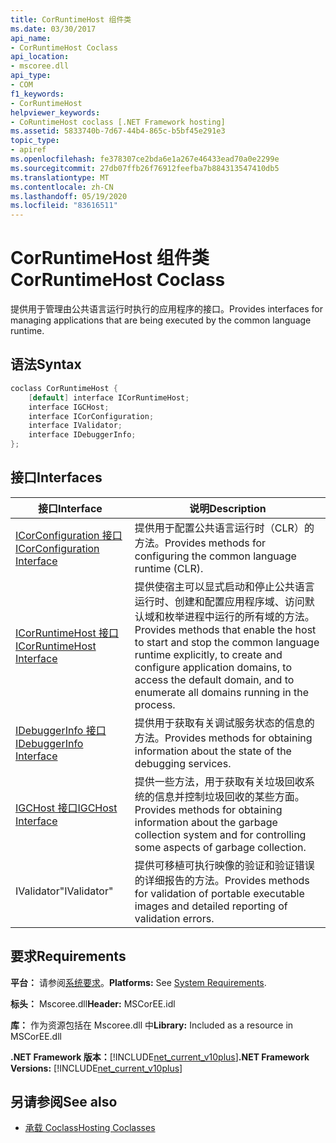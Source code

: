 ```yaml
---
title: CorRuntimeHost 组件类
ms.date: 03/30/2017
api_name:
- CorRuntimeHost Coclass
api_location:
- mscoree.dll
api_type:
- COM
f1_keywords:
- CorRuntimeHost
helpviewer_keywords:
- CoRuntimeHost coclass [.NET Framework hosting]
ms.assetid: 5833740b-7d67-44b4-865c-b5bf45e291e3
topic_type:
- apiref
ms.openlocfilehash: fe378307ce2bda6e1a267e46433ead70a0e2299e
ms.sourcegitcommit: 27db07ffb26f76912feefba7b884313547410db5
ms.translationtype: MT
ms.contentlocale: zh-CN
ms.lasthandoff: 05/19/2020
ms.locfileid: "83616511"
---
```

# <a name="corruntimehost-coclass"></a><span data-ttu-id="47d5c-102">CorRuntimeHost 组件类</span><span class="sxs-lookup"><span data-stu-id="47d5c-102">CorRuntimeHost Coclass</span></span>
<span data-ttu-id="47d5c-103">提供用于管理由公共语言运行时执行的应用程序的接口。</span><span class="sxs-lookup"><span data-stu-id="47d5c-103">Provides interfaces for managing applications that are being executed by the common language runtime.</span></span>  
  
## <a name="syntax"></a><span data-ttu-id="47d5c-104">语法</span><span class="sxs-lookup"><span data-stu-id="47d5c-104">Syntax</span></span>  
  
```cpp  
coclass CorRuntimeHost {  
    [default] interface ICorRuntimeHost;  
    interface IGCHost;  
    interface ICorConfiguration;  
    interface IValidator;  
    interface IDebuggerInfo;  
};  
```  
  
## <a name="interfaces"></a><span data-ttu-id="47d5c-105">接口</span><span class="sxs-lookup"><span data-stu-id="47d5c-105">Interfaces</span></span>  
  
|<span data-ttu-id="47d5c-106">接口</span><span class="sxs-lookup"><span data-stu-id="47d5c-106">Interface</span></span>|<span data-ttu-id="47d5c-107">说明</span><span class="sxs-lookup"><span data-stu-id="47d5c-107">Description</span></span>|  
|---------------|-----------------|  
|[<span data-ttu-id="47d5c-108">ICorConfiguration 接口</span><span class="sxs-lookup"><span data-stu-id="47d5c-108">ICorConfiguration Interface</span></span>](icorconfiguration-interface.md)|<span data-ttu-id="47d5c-109">提供用于配置公共语言运行时（CLR）的方法。</span><span class="sxs-lookup"><span data-stu-id="47d5c-109">Provides methods for configuring the common language runtime (CLR).</span></span>|  
|[<span data-ttu-id="47d5c-110">ICorRuntimeHost 接口</span><span class="sxs-lookup"><span data-stu-id="47d5c-110">ICorRuntimeHost Interface</span></span>](icorruntimehost-interface.md)|<span data-ttu-id="47d5c-111">提供使宿主可以显式启动和停止公共语言运行时、创建和配置应用程序域、访问默认域和枚举进程中运行的所有域的方法。</span><span class="sxs-lookup"><span data-stu-id="47d5c-111">Provides methods that enable the host to start and stop the common language runtime explicitly, to create and configure application domains, to access the default domain, and to enumerate all domains running in the process.</span></span>|  
|[<span data-ttu-id="47d5c-112">IDebuggerInfo 接口</span><span class="sxs-lookup"><span data-stu-id="47d5c-112">IDebuggerInfo Interface</span></span>](idebuggerinfo-interface.md)|<span data-ttu-id="47d5c-113">提供用于获取有关调试服务状态的信息的方法。</span><span class="sxs-lookup"><span data-stu-id="47d5c-113">Provides methods for obtaining information about the state of the debugging services.</span></span>|  
|[<span data-ttu-id="47d5c-114">IGCHost 接口</span><span class="sxs-lookup"><span data-stu-id="47d5c-114">IGCHost Interface</span></span>](igchost-interface.md)|<span data-ttu-id="47d5c-115">提供一些方法，用于获取有关垃圾回收系统的信息并控制垃圾回收的某些方面。</span><span class="sxs-lookup"><span data-stu-id="47d5c-115">Provides methods for obtaining information about the garbage collection system and for controlling some aspects of garbage collection.</span></span>|  
|<span data-ttu-id="47d5c-116">IValidator</span><span class="sxs-lookup"><span data-stu-id="47d5c-116">"IValidator"</span></span>|<span data-ttu-id="47d5c-117">提供可移植可执行映像的验证和验证错误的详细报告的方法。</span><span class="sxs-lookup"><span data-stu-id="47d5c-117">Provides methods for validation of portable executable images and detailed reporting of validation errors.</span></span>|  
  
## <a name="requirements"></a><span data-ttu-id="47d5c-118">要求</span><span class="sxs-lookup"><span data-stu-id="47d5c-118">Requirements</span></span>  
 <span data-ttu-id="47d5c-119">**平台：** 请参阅[系统要求](../../get-started/system-requirements.md)。</span><span class="sxs-lookup"><span data-stu-id="47d5c-119">**Platforms:** See [System Requirements](../../get-started/system-requirements.md).</span></span>  
  
 <span data-ttu-id="47d5c-120">**标头：** Mscoree.dll</span><span class="sxs-lookup"><span data-stu-id="47d5c-120">**Header:** MSCorEE.idl</span></span>  
  
 <span data-ttu-id="47d5c-121">**库：** 作为资源包括在 Mscoree.dll 中</span><span class="sxs-lookup"><span data-stu-id="47d5c-121">**Library:** Included as a resource in MSCorEE.dll</span></span>  
  
 <span data-ttu-id="47d5c-122">**.NET Framework 版本：**[!INCLUDE[net_current_v10plus](../../../../includes/net-current-v10plus-md.md)]</span><span class="sxs-lookup"><span data-stu-id="47d5c-122">**.NET Framework Versions:** [!INCLUDE[net_current_v10plus](../../../../includes/net-current-v10plus-md.md)]</span></span>  
  
## <a name="see-also"></a><span data-ttu-id="47d5c-123">另请参阅</span><span class="sxs-lookup"><span data-stu-id="47d5c-123">See also</span></span>

- [<span data-ttu-id="47d5c-124">承载 Coclass</span><span class="sxs-lookup"><span data-stu-id="47d5c-124">Hosting Coclasses</span></span>](hosting-coclasses.md)
